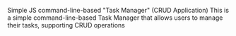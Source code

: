 Simple JS command-line-based "Task Manager" (CRUD Application)
This is a simple command-line-based Task Manager that allows users to manage their tasks, supporting CRUD operations
